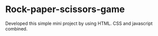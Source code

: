 # Rock-paper-scissors-game
Developed this simple mini project by using HTML. CSS and javascript combined.
